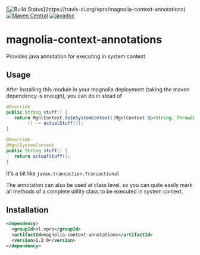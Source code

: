 [![Build Status](https://travis-ci.org/vpro/magnolia-context-annotations.svg?)](https://travis-ci.org/vpro/magnolia-context-annotations)
[![Maven Central](https://img.shields.io/maven-central/v/nl.vpro/magnolia-context-annotations.svg?label=Maven%20Central)](https://search.maven.org/search?q=g:"nl.vpro"%20a:"magnolia-context-annotations")
[![javadoc](http://www.javadoc.io/badge/nl.vpro/magnolia-context-annotations.svg?color=blue)](http://www.javadoc.io/doc/nl.vpro/magnolia-context-annotations)


# magnolia-context-annotations
Provides java annotation for executing in system context

## Usage
After installing this module in your magnolia deployment (taking the maven dependency is enough), you 
can do in stead of 
```java
@Override
public String stuff() {
   return MgnlContext.doInSystemContext((MgnlContext.Op<String, Throwable>)
        () -> actualStuff());
}
```
```java
@Override
@MgnlSystemContext
public String stuff() {
   return actualStuff();
}
```

It's a bit like `javax.transaction.Transactional`

The annotation can also be used at class level, so you can quite easily mark all methods of a complete utility class to be executed in system context.


## Installation

```xml
<dependency>
  <groupId>nl.vpro</groupId>
  <artifactId>magnolia-context-annotations</artifactId>
  <version>1.2.0</version>
</dependency>
```
